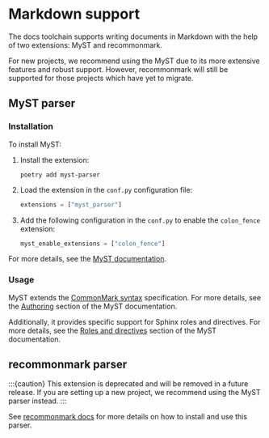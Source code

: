 # Markdown support

The docs toolchain supports writing documents in Markdown with the help of two extensions: MyST and recommonmark.

For new projects, we recommend using the MyST due to its more extensive features and robust support. However, recommonmark will still be supported for those projects which have yet to migrate.

## MyST parser

### Installation

To install MyST:

1. Install the extension:

   ```console
   poetry add myst-parser
   ```

2. Load the extension in the `conf.py` configuration file:

   ```python
   extensions = ["myst_parser"]
   ```

3. Add the following configuration in the `conf.py` to enable the `colon_fence` extension:

   ```python
   myst_enable_extensions = ["colon_fence"]
   ```

For more details, see the [MyST documentation](https://myst-parser.readthedocs.io/en/latest/intro.html#/).

### Usage

MyST extends the [CommonMark syntax](https://spec.commonmark.org/) specification. For more details, see the [Authoring](https://myst-parser.readthedocs.io/en/latest/syntax/typography.html) section of the MyST documentation.

Additionally, it provides specific support for Sphinx roles and directives. For more details, see the [Roles and directives](https://myst-parser.readthedocs.io/en/latest/syntax/roles-and-directives.html#roles-directives) section of the MyST documentation.

## recommonmark parser

:::{caution}
This extension is deprecated and will be removed in a future release. If you are setting up a new project, we recommend using the MyST parser instead.
:::

See [recommonmark docs](https://recommonmark.readthedocs.io/en/latest/) for more details on how to install and use this parser.
